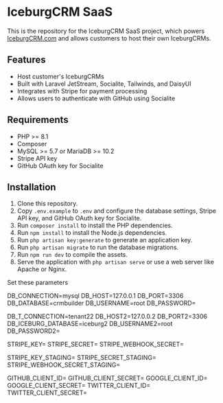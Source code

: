 IceburgCRM SaaS
===============

This is the repository for the IceburgCRM SaaS project, which powers [IceburgCRM.com](https://www.iceburgcrm.com/) and allows customers to host their own IceburgCRMs.

Features
--------

-   Host customer's IceburgCRMs
-   Built with Laravel JetStream, Socialite, Tailwinds, and DaisyUI
-   Integrates with Stripe for payment processing
-   Allows users to authenticate with GitHub using Socialite

Requirements
------------

-   PHP >= 8.1
-   Composer
-   MySQL >= 5.7 or MariaDB >= 10.2
-   Stripe API key
-   GitHub OAuth key for Socialite

Installation
------------

1.  Clone this repository.
2.  Copy `.env.example` to `.env` and configure the database settings, Stripe API key, and GitHub OAuth key for Socialite.
3.  Run `composer install` to install the PHP dependencies.
4.  Run `npm install` to install the Node.js dependencies.
5.  Run `php artisan key:generate` to generate an application key.
6.  Run `php artisan migrate` to run the database migrations.
7.  Run `npm run dev` to compile the assets.
8.  Serve the application with `php artisan serve` or use a web server like Apache or Nginx.

Set these parameters

DB_CONNECTION=mysql
DB_HOST=127.0.0.1
DB_PORT=3306
DB_DATABASE=crmbuilder
DB_USERNAME=root
DB_PASSWORD=

DB_T_CONNECTION=tenant22
DB_HOST2=127.0.0.2
DB_PORT2=3306
DB_ICEBURG_DATABASE=iceburg2
DB_USERNAME2=root
DB_PASSWORD2=

STRIPE_KEY=
STRIPE_SECRET=
STRIPE_WEBHOOK_SECRET=

STRIPE_KEY_STAGING=
STRIPE_SECRET_STAGING=
STRIPE_WEBHOOK_SECRET_STAGING=

GITHUB_CLIENT_ID=
GITHUB_CLIENT_SECRET=
GOOGLE_CLIENT_ID=
GOOGLE_CLIENT_SECRET=
TWITTER_CLIENT_ID=
TWITTER_CLIENT_SECRET=
